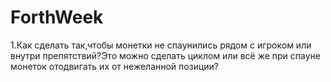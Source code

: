 # ForthWeek

1.Как сделать так,чтобы монетки не спаунились рядом с игроком или внутри препятствий?Это можно сделать циклом или всё же при спауне монеток отодвигать их от нежеланной позиции?
